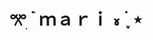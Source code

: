 <h1>𖦁ׅ ࣪ ׂ ｍａｒｉ ៵ ࣪ ִֶָ ⋆</h1>
<img src="https://64.media.tumblr.com/f735bf34155017cf98d7bc0f60ee2e03/83a216ba239ec9f5-43/s2048x3072/9038d90c18ca64eca454867dd9895bf7f29a3943.pnj>

<!---
mariyumemii/mariyumemii is a ✨ special ✨ repository because its `README.md` (this file) appears on your GitHub profile.
You can click the Preview link to take a look at your changes.
--->
